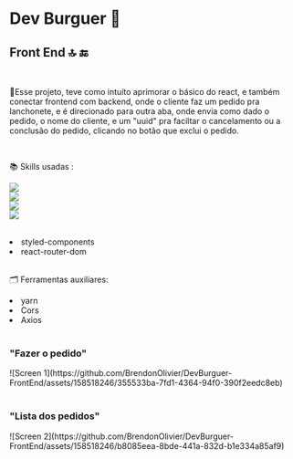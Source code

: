 <h1>Dev Burguer &#127828</h1>
<h2>Front End 🔝 &#128282</H2>
<br/>
<p>🚀Esse projeto, teve como intuíto aprimorar o básico do react, e também conectar frontend com backend, onde o cliente faz um pedido pra lanchonete, e é direcionado para outra aba, onde envia como dado o pedido, o nome do cliente, e um "uuid" pra faciltar o cancelamento ou a conclusão do pedido, clicando no botão que exclui o pedido.</p> 
<br/>
<p>&#128218</> Skills usadas :

<img src="https://img.shields.io/badge/HTML5-E34F26?style=for-the-badge&logo=html5&logoColor=white"/> <br/>
<img src="https://img.shields.io/badge/JavaScript-F7DF1E?style=for-the-badge&logo=javascript&logoColor=black"/> <br/>
<img src="https://img.shields.io/badge/React-20232A?style=for-the-badge&logo=react&logoColor=61DAFB"/> <br/>
<img src="https://img.shields.io/badge/Node.js-43853D?style=for-the-badge&logo=node.js&logoColor=white"/> <br/>
<br/>
<li>styled-components</li>
<li>react-router-dom</li>
<br/>

<p>&#128450</> Ferramentas auxiliares:  

<li>yarn</li> 
<li>Cors</li>
<li>Axios</li>
<br/>
<h3>"Fazer o pedido"</h3>
![Screen 1](https://github.com/BrendonOlivier/DevBurguer-FrontEnd/assets/158518246/355533ba-7fd1-4364-94f0-390f2eedc8eb)
<br/>
<br/>
<h3>"Lista dos pedidos"</h3>
![Screen 2](https://github.com/BrendonOlivier/DevBurguer-FrontEnd/assets/158518246/b8085eea-8bde-441a-832d-b1e334a85af9)
